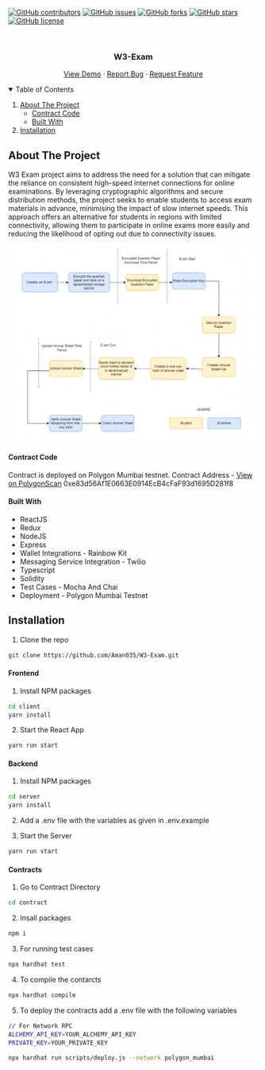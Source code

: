 [![GitHub contributors](https://img.shields.io/github/contributors/Aman035/W3-Exam?style=for-the-badge)](https://github.com/Aman035/W3-Exam/contributors)
[![GitHub issues](https://img.shields.io/github/issues/Aman035/W3-Exam?style=for-the-badge)](https://github.com/Aman035/W3-Exam/issues)
[![GitHub forks](https://img.shields.io/github/forks/Aman035/W3-Exam?style=for-the-badge)](https://github.com/Aman035/W3-Exam/network)
[![GitHub stars](https://img.shields.io/github/stars/Aman035/W3-Exam?style=for-the-badge)](https://github.com/Aman035/W3-Exam/stargazers)
[![GitHub license](https://img.shields.io/github/license/Aman035/W3-Exam?style=for-the-badge)](https://github.com/Aman035/W3-Exam/blob/main/LICENSE)

<!-- PROJECT LOGO -->
<br />
<p align="center">
    <!-- <img src="images/logo.png" alt="Logo" width="80" height="80"> -->
  <h3 align="center">W3-Exam</h3>
  <p align="center">
    <a href="https://w3-exam.netlify.app/">View Demo</a>
    ·
    <a href="https://github.com/Aman035/W3-Exam/issues">Report Bug</a>
    ·
    <a href="https://github.com/Aman035/W3-Exam/issues">Request Feature</a>
  </p>
</p>

<!-- TABLE OF CONTENTS -->
<details open="open">
  <summary>Table of Contents</summary>
  <ol>
    <li>
      <a href="#about-the-project">About The Project</a>
      <ul>
        <li><a href="#contract-code">Contract Code</a></li>
        <li><a href="#built-with">Built With</a></li>
      </ul>
    </li>
    <li><a href="#installation">Installation</a></li>
  </ol>
</details>

<!-- ABOUT THE PROJECT -->

## About The Project

W3 Exam project aims to address the need for a
solution that can mitigate the reliance on consistent high-speed internet connections for online examinations. By
leveraging cryptographic algorithms and secure distribution methods, the project seeks to
enable students to access exam materials in advance, minimising the impact of slow internet
speeds. This approach offers an alternative for students in regions with limited connectivity,
allowing them to participate in online exams more easily and reducing the likelihood of
opting out due to connectivity issues.

<p align="center">
<img src="assets\flow.png"/>
</p>

#### Contract Code

Contract is deployed on Polygon Mumbai testnet.
Contract Address - [View on PolygonScan](https://mumbai.polygonscan.com/address/0xe83d56Af1E0663E0914EcB4cFaF93d1695D281f8)
0xe83d56Af1E0663E0914EcB4cFaF93d1695D281f8

#### Built With

- ReactJS
- Redux
- NodeJS
- Express
- Wallet Integrations - Rainbow Kit
- Messaging Service Integration - Twilio
- Typescript
- Solidity
- Test Cases - Mocha And Chai
- Deployment - Polygon Mumbai Testnet

## Installation

1. Clone the repo

```sh
git clone https://github.com/Aman035/W3-Exam.git
```

#### Frontend

1. Install NPM packages

```sh
cd client
yarn install
```

2. Start the React App

```sh
yarn run start
```

#### Backend

1. Install NPM packages

```sh
cd server
yarn install
```

2. Add a .env file with the variables as given in .env.example

3. Start the Server

```sh
yarn run start
```

#### Contracts

1. Go to Contract Directory

```sh
cd contract
```

2. Insall packages

```sh
npm i
```

3. For running test cases

```sh
npx hardhat test
```

4. To compile the contarcts

```sh
npx hardhat compile
```

5. To deploy the contracts add a .env file with the following variables

```sh
// For Network RPC
ALCHEMY_API_KEY=YOUR_ALCHEMY_API_KEY
PRIVATE_KEY=YOUR_PRIVATE_KEY
```

```sh
npx hardhat run scripts/deploy.js --network polygon_mumbai
```
